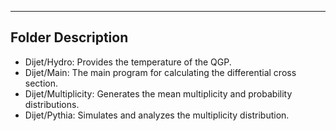 ------------------------------------------------------------
Folder Description
------------------------------------------------------------
* Dijet/Hydro: Provides the temperature of the QGP.
* Dijet/Main: The main program for calculating the differential cross section.
* Dijet/Multiplicity: Generates the mean multiplicity and probability distributions.
* Dijet/Pythia: Simulates and analyzes the multiplicity distribution.

